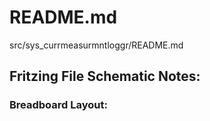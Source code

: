 # README.md

src/sys_currmeasurmntloggr/README.md

## Fritzing File Schematic Notes:

### Breadboard Layout:

[//]: # ( I have commented out the line below as it is currently not relevant, yet )

[//]: # ( NOTE: I used single column blank single-sided perfboards to represent wire splices. Wire splices have been specified for the Ground wiring, since the C.M.L. Control Unit and all of it's peripheral's are to share a common ground reference. )